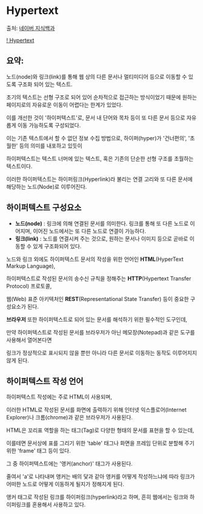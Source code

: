# Hypertext

출처: [네이버 지식백과](https://terms.naver.com/entry.naver?docId=1200583&cid=40942&categoryId=32838)

[! Hypertext](https://github.com/yurright/HTMLCSS/blob/main/assets/hypertext.jpeg)

## 요약:

노드(node)와 링크(link)를 통해 웹 상의 다른 문서나 멀티미디어 등으로 이동할 수 있도록 구조화 되어 있는 텍스트.

초기의 텍스트는 선형 구조로 되어 있어 순차적으로 접근하는 방식이었기 때문에 원하는 페이지로의 자유로운 이동이 어렵다는 한계가 있었다. 

이를 개선한 것이 '하이퍼텍스트'로, 문서 내 단어와 목차 등이 또 다른 문서 등으로 자유롭게 이동 가능하도록 구성되었다. 

이는 기존 텍스트에서 할 수 없던 정보 수집 방법으로, 하이퍼(hyper)가 '건너편의', '초월한' 등의 의미를 내포하고 있듯이 

하이퍼텍스트는 텍스트 너머에 있는 텍스트, 혹은 기존의 단순한 선형 구조를 초월하는 텍스트이다. 

이러한 하이퍼텍스트는 하이퍼링크(Hyperlink)라 불리는 연결 고리와 또 다른 문서에 해당하는 노드(Node)로 이루어진다.

## 하이퍼텍스트 구성요소

- **노드(node)** : 링크에 의해 연결된 문서를 의미한다. 링크를 통해 또 다른 노드로 이어지며, 이어진 노드에서는 또 다른 노드로 연결이 가능하다.
- **링크(link)** : 노드를 연결시켜 주는 것으로, 원하는 문서나 이미지 등으로 곧바로 이동할 수 있게 구조화되어 있다.

노드와 링크 외에도 하이퍼텍스트 문서의 작성을 위한 언어인 **HTML**(HyperText Markup Language), 

하이퍼텍스트로 작성된 문서의 송수신 규칙을 정해주는 **HTTP**(Hypertext Transfer Protocol) 프로토콜, 

웹(Web) 표준 아키텍처인 **REST**(Representational State Transfer) 등이 중요한 구성요소가 된다. 

**브라우저** 또한 하이퍼텍스트로 되어 있는 문서를 해석하기 위한 필수적인 도구인데, 

만약 하이퍼텍스트로 작성된 문서를 브라우저가 아닌 메모장(Notepad)과 같은 도구를 사용해서 열어본다면 

링크가 정상적으로 표시되지 않을 뿐만 아니라 다른 문서로 이동하는 동작도 이루어지지 않게 된다.

## 하이퍼텍스트 작성 언어

하이퍼텍스트 작성에는 주로 HTML이 사용되며, 

이러한 HTML로 작성된 문서를 화면에 출력하기 위해 인터넷 익스플로어(Internet Explorer)나 크롬(chrome)과 같은 브라우저가 사용된다. 

HTML은 꼬리표 역할을 하는 태그(Tag)로 다양한 형태의 문서를 표현을 할 수 있는데, 

이를테면 문서상에 표를 그리기 위한 'table' 태그나 화면을 프레임 단위로 분할해 주기 위한 'frame' 태그 등이 있다.

그 중 하이퍼텍스트에는 '앵커(anchor)' 태그가 사용된다. 

줄여서 'a'로 나타내며 앵커는 배의 닻과 같아 앵커를 어떻게 작성하느냐에 따라 링크가 어떠한 노드로 어떻게 이동하게 될지가 정해지게 된다. 

앵커 태그로 작성된 링크를 하이퍼링크(hyperlink)라고 하며, 흔히 웹에서는 링크와 하이퍼링크를 혼용해서 사용하고 있다.
